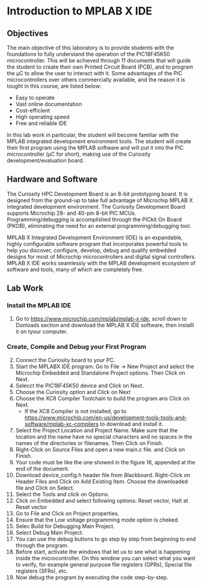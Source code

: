 # Introduction to MPLAB X IDE

## Objectives

The main objective of this laboratory is to provide students with the foundations to fully understand the operation of the PIC18F45K50 microcontroller. This will be achieved through 11 documents that will guide the student to create their own Printed Circuit Board (PCB), and to program the &mu;C to allow the user to interact with it. Some advantages of the PIC microcontrollers over others commercially available, and the reason it is tought in this course, are listed below:
* Easy to operate
* Vast online  documentation
* Cost-efficient 
* High operating speed
* Free and reliable IDE

In this lab work in particular, the student will become familiar with the MPLAB integrated development environment tools. The student will create their first program using the MPLAB software and will put it into the PIC microcontroller (&mu;C for short), making use of the Curiosity development/evaluation board.

## Hardware and Software
The Curiosity HPC Development Board is an 8-bit prototyping board. It is designed from the ground-up to take full advantage of Microchip MPLAB X integrated development environment. The Curiosity Development Board supports Microchip 28- and 40-pin 8-bit PIC MCUs. Programming/debugging is accomplished through the PICkit On Board (PKOB), eliminating the need for an external programming/debugging tool.

MPLAB X Integrated Development Environment (IDE) is an expandable, highly configurable software program that incorporates powerful tools to help you discover, configure, develop, debug and qualify embedded designs for most of Microchip microcontrollers and digital signal controllers. MPLAB X IDE works seamlessly with the MPLAB development ecosystem of software and tools, many of which are completely free.

## Lab Work
### Install the MPLAB IDE
1. Go to https://www.microchip.com/mplab/mplab-x-ide, scroll down to Donloads section and download the MPLAB X IDE software, then installl it on tyour computer.

### Create, Compile and Debug your First Program
2. Connect the Curiosity board to your PC.
3. Start the MPLABX IDE program. Go to File -> New Project and select the Microchip Embedded and Standalone Project options. Then Click on Next.
4. Selecct the PIC18F45K50 device and Click on Next.
5. Choose the Curiosity option and Click on Next
6. Choose the XC8 Compiler Toolchain to build the program ans Click on Next.
   * If the XC8 Compiler is not installed, go to https://www.microchip.com/en-us/development-tools-tools-and-software/mplab-xc-compilers to download and install it.
7. Select the Project Location and Project Name. Make sure that the location and the name have no special characters and no spaces in the names of the directories or filenames. Then Click on Finish.
8. Right-Click on Source Files and open a new main.c file. and Click on Finish.
9. Your code must be like the one showed in the figure 16, appended  at the end of the document.
10. Download device_config.h header file from Blackboard. Right-Click on Header Files and Click on Add Existing Item. Choose the downloaded file and Click on Select.
11. Select the Tools and click on Options.
12. Click on Embedded and select following options: Reset vector, Halt at Reset vector
13. Go to File and Click on Project properties. 
14. Ensure that the Low voltage programming mode option is cheked.
15. Selec Build for Debugging Main Project.
16. Select Debug Main Project.
17. You can use the debug buttons to go step by step from beginning to end through the program.
18. Before start, activate the windows that let us to see what is happening inside the microcontroller. On this window you can select what you want to verify, for example general purpose file registers (GPRs), Special file registers (SFRs), etc.
19. Now debug the program by executing the code step-by-step. 